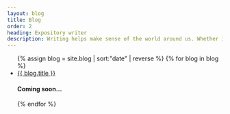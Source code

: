 ```yaml
---
layout: blog
title: Blog
order: 2
heading: Expository writer
description: Writing helps make sense of the world around us. Whether it’s technical documentation, or a scribble of ideas, written language is the first step towards shared understanding.
---
```


<ul class="c-blog">
  {% assign blog = site.blog | sort:"date" | reverse %}
  {% for blog in blog %}
  <li class="c-blog__item">
    <a class="c-blog__title" href="{{ blog.url | prepend: site.baseurl }}">{{ blog.title }}</a>
    <!-- <p class="c-blog__date">{{ blog.date | date: "%B %-d, %Y"}}</p> -->
    <h4>Coming soon...</h4>
  </li>
  {% endfor %}
</ul>
